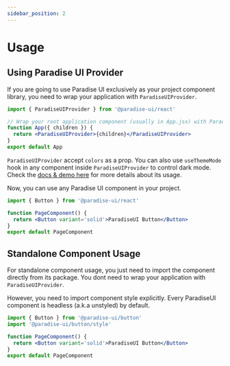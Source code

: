 ```yaml
---
sidebar_position: 2
---
```


# Usage
## Using Paradise UI Provider

If you are going to use Paradise UI exclusively as your project component library, you need to wrap your application with `ParadiseUIProvider`.

```jsx
import { ParadiseUIProvider } from '@paradise-ui/react'

// Wrap your root application component (usually in App.jsx) with ParadiseUIProvider
function App({ children }) {
  return <ParadiseUIProvider>{children}</ParadiseUIProvider>
}
export default App
```

`ParadiseUIProvider` accept `colors` as a prop. You can also use `useThemeMode` hook in any component inside `ParadiseUIProvider` to control dark mode. Check the <a href="https://storybook.paradise-ui.com/?path=/docs/provider-paradiseuiprovider--docs" target="_blank">docs & demo here</a> for more details about its usage.

Now, you can use any Paradise UI component in your project.

```jsx
import { Button } from '@paradise-ui/react'

function PageComponent() {
  return <Button variant='solid'>ParadiseUI Button</Button>
}
export default PageComponent
```

## Standalone Component Usage

For standalone component usage, you just need to import the component directly from its package. You dont need to wrap your application with `ParadiseUIProvider`.

However, you need to import component style explicitly. Every ParadiseUI component is headless (a.k.a unstyled) by default.

```jsx
import { Button } from '@paradise-ui/button'
import '@paradise-ui/button/style'

function PageComponent() {
  return <Button variant='solid'>ParadiseUI Button</Button>
}
export default PageComponent
```
